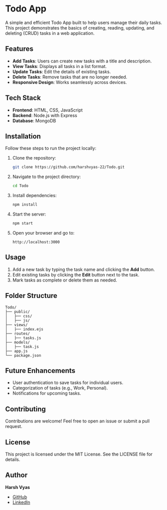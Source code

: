 # Todo App

A simple and efficient Todo App built to help users manage their daily tasks. This project demonstrates the basics of creating, reading, updating, and deleting (CRUD) tasks in a web application.

## Features

- **Add Tasks**: Users can create new tasks with a title and description.
- **View Tasks**: Displays all tasks in a list format.
- **Update Tasks**: Edit the details of existing tasks.
- **Delete Tasks**: Remove tasks that are no longer needed.
- **Responsive Design**: Works seamlessly across devices.

## Tech Stack

- **Frontend**: HTML, CSS, JavaScript
- **Backend**: Node.js with Express
- **Database**: MongoDB

## Installation

Follow these steps to run the project locally:

1. Clone the repository:
   ```bash
   git clone https://github.com/harshvyas-22/Todo.git
   ```

2. Navigate to the project directory:
   ```bash
   cd Todo
   ```

3. Install dependencies:
   ```bash
   npm install
   ```

4. Start the server:
   ```bash
   npm start
   ```

5. Open your browser and go to:
   ```
   http://localhost:3000
   ```

## Usage

1. Add a new task by typing the task name and clicking the **Add** button.
2. Edit existing tasks by clicking the **Edit** button next to the task.
3. Mark tasks as complete or delete them as needed.

## Folder Structure

```
Todo/
├── public/
│   ├── css/
│   ├── js/
├── views/
│   ├── index.ejs
├── routes/
│   ├── tasks.js
├── models/
│   ├── task.js
├── app.js
└── package.json
```

## Future Enhancements

- User authentication to save tasks for individual users.
- Categorization of tasks (e.g., Work, Personal).
- Notifications for upcoming tasks.

## Contributing

Contributions are welcome! Feel free to open an issue or submit a pull request.

## License

This project is licensed under the MIT License. See the LICENSE file for details.

## Author

**Harsh Vyas**
- [GitHub](https://github.com/harshvyas-22)
- [LinkedIn](https://linkedin.com/in/harshvyas-22)
